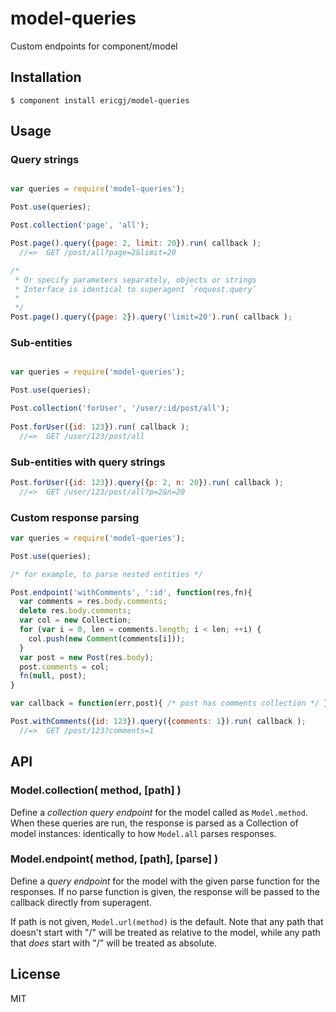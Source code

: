 
# model-queries

  Custom endpoints for component/model

## Installation

    $ component install ericgj/model-queries

## Usage


### Query strings

```javascript

var queries = require('model-queries');

Post.use(queries);

Post.collection('page', 'all');

Post.page().query({page: 2, limit: 20}).run( callback );
  //=>  GET /post/all?page=2&limit=20

/* 
 * Or specify parameters separately, objects or strings
 * Interface is identical to superagent `request.query`
 *
 */
Post.page().query({page: 2}).query('limit=20').run( callback );

```


### Sub-entities

```javascript

var queries = require('model-queries');

Post.use(queries);

Post.collection('forUser', '/user/:id/post/all');
  
Post.forUser({id: 123}).run( callback );
  //=>  GET /user/123/post/all

```


### Sub-entities with query strings

``` javascript
Post.forUser({id: 123}).query({p: 2, n: 20}).run( callback );
  //=>  GET /user/123/post/all?p=2&n=20

```


### Custom response parsing

``` javascript
var queries = require('model-queries');

Post.use(queries);

/* for example, to parse nested entities */

Post.endpoint('withComments', ':id', function(res,fn){
  var comments = res.body.comments;
  delete res.body.comments;
  var col = new Collection;
  for (var i = 0, len = comments.length; i < len; ++i) {
    col.push(new Comment(comments[i]));
  }
  var post = new Post(res.body);
  post.comments = col;
  fn(null, post);
}

var callback = function(err,post){ /* post has comments collection */ };

Post.withComments({id: 123}).query({comments: 1}).run( callback );
  //=>  GET /post/123?comments=1

```

  
## API

### Model.collection( method, [path] )

Define a _collection query endpoint_ for the model called as `Model.method`.
When these queries are run, the response is parsed as a Collection of model
instances: identically to how `Model.all` parses responses. 

### Model.endpoint( method, [path], [parse] )

Define a _query endpoint_ for the model with the given parse function for the
responses. If no parse function is given, the response will be passed to the
callback directly from superagent.

If path is not given, `Model.url(method)` is the default. Note that any
path that doesn't start with "/" will be treated as relative to the model,
while any path that _does_ start with "/" will be treated as absolute.


## License

  MIT

